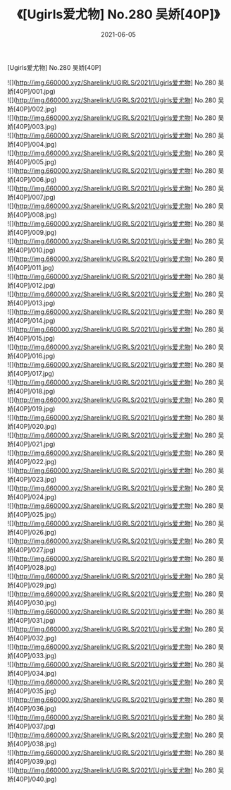 ﻿---
layout: post
title:  《[Ugirls爱尤物] No.280 吴娇[40P]》
date:   2021-06-05
img: http://img.660000.xyz/Sharelink/UGIRLS/2021/[Ugirls爱尤物] No.280 吴娇[40P]/000.jpg
categories: [美女, 清纯, 唯美]
---

[Ugirls爱尤物] No.280 吴娇[40P]

  ![](http://img.660000.xyz/Sharelink/UGIRLS/2021/[Ugirls爱尤物] No.280 吴娇[40P]/001.jpg) <br> ![](http://img.660000.xyz/Sharelink/UGIRLS/2021/[Ugirls爱尤物] No.280 吴娇[40P]/002.jpg) <br> ![](http://img.660000.xyz/Sharelink/UGIRLS/2021/[Ugirls爱尤物] No.280 吴娇[40P]/003.jpg) <br> ![](http://img.660000.xyz/Sharelink/UGIRLS/2021/[Ugirls爱尤物] No.280 吴娇[40P]/004.jpg) <br> ![](http://img.660000.xyz/Sharelink/UGIRLS/2021/[Ugirls爱尤物] No.280 吴娇[40P]/005.jpg) <br> ![](http://img.660000.xyz/Sharelink/UGIRLS/2021/[Ugirls爱尤物] No.280 吴娇[40P]/006.jpg) <br> ![](http://img.660000.xyz/Sharelink/UGIRLS/2021/[Ugirls爱尤物] No.280 吴娇[40P]/007.jpg) <br> ![](http://img.660000.xyz/Sharelink/UGIRLS/2021/[Ugirls爱尤物] No.280 吴娇[40P]/008.jpg) <br> ![](http://img.660000.xyz/Sharelink/UGIRLS/2021/[Ugirls爱尤物] No.280 吴娇[40P]/009.jpg) <br> ![](http://img.660000.xyz/Sharelink/UGIRLS/2021/[Ugirls爱尤物] No.280 吴娇[40P]/010.jpg) <br> ![](http://img.660000.xyz/Sharelink/UGIRLS/2021/[Ugirls爱尤物] No.280 吴娇[40P]/011.jpg) <br> ![](http://img.660000.xyz/Sharelink/UGIRLS/2021/[Ugirls爱尤物] No.280 吴娇[40P]/012.jpg) <br> ![](http://img.660000.xyz/Sharelink/UGIRLS/2021/[Ugirls爱尤物] No.280 吴娇[40P]/013.jpg) <br> ![](http://img.660000.xyz/Sharelink/UGIRLS/2021/[Ugirls爱尤物] No.280 吴娇[40P]/014.jpg) <br> ![](http://img.660000.xyz/Sharelink/UGIRLS/2021/[Ugirls爱尤物] No.280 吴娇[40P]/015.jpg) <br> ![](http://img.660000.xyz/Sharelink/UGIRLS/2021/[Ugirls爱尤物] No.280 吴娇[40P]/016.jpg) <br> ![](http://img.660000.xyz/Sharelink/UGIRLS/2021/[Ugirls爱尤物] No.280 吴娇[40P]/017.jpg) <br> ![](http://img.660000.xyz/Sharelink/UGIRLS/2021/[Ugirls爱尤物] No.280 吴娇[40P]/018.jpg) <br> ![](http://img.660000.xyz/Sharelink/UGIRLS/2021/[Ugirls爱尤物] No.280 吴娇[40P]/019.jpg) <br> ![](http://img.660000.xyz/Sharelink/UGIRLS/2021/[Ugirls爱尤物] No.280 吴娇[40P]/020.jpg) <br> ![](http://img.660000.xyz/Sharelink/UGIRLS/2021/[Ugirls爱尤物] No.280 吴娇[40P]/021.jpg) <br> ![](http://img.660000.xyz/Sharelink/UGIRLS/2021/[Ugirls爱尤物] No.280 吴娇[40P]/022.jpg) <br> ![](http://img.660000.xyz/Sharelink/UGIRLS/2021/[Ugirls爱尤物] No.280 吴娇[40P]/023.jpg) <br> ![](http://img.660000.xyz/Sharelink/UGIRLS/2021/[Ugirls爱尤物] No.280 吴娇[40P]/024.jpg) <br> ![](http://img.660000.xyz/Sharelink/UGIRLS/2021/[Ugirls爱尤物] No.280 吴娇[40P]/025.jpg) <br> ![](http://img.660000.xyz/Sharelink/UGIRLS/2021/[Ugirls爱尤物] No.280 吴娇[40P]/026.jpg) <br> ![](http://img.660000.xyz/Sharelink/UGIRLS/2021/[Ugirls爱尤物] No.280 吴娇[40P]/027.jpg) <br> ![](http://img.660000.xyz/Sharelink/UGIRLS/2021/[Ugirls爱尤物] No.280 吴娇[40P]/028.jpg) <br> ![](http://img.660000.xyz/Sharelink/UGIRLS/2021/[Ugirls爱尤物] No.280 吴娇[40P]/029.jpg) <br> ![](http://img.660000.xyz/Sharelink/UGIRLS/2021/[Ugirls爱尤物] No.280 吴娇[40P]/030.jpg) <br> ![](http://img.660000.xyz/Sharelink/UGIRLS/2021/[Ugirls爱尤物] No.280 吴娇[40P]/031.jpg) <br> ![](http://img.660000.xyz/Sharelink/UGIRLS/2021/[Ugirls爱尤物] No.280 吴娇[40P]/032.jpg) <br> ![](http://img.660000.xyz/Sharelink/UGIRLS/2021/[Ugirls爱尤物] No.280 吴娇[40P]/033.jpg) <br> ![](http://img.660000.xyz/Sharelink/UGIRLS/2021/[Ugirls爱尤物] No.280 吴娇[40P]/034.jpg) <br> ![](http://img.660000.xyz/Sharelink/UGIRLS/2021/[Ugirls爱尤物] No.280 吴娇[40P]/035.jpg) <br> ![](http://img.660000.xyz/Sharelink/UGIRLS/2021/[Ugirls爱尤物] No.280 吴娇[40P]/036.jpg) <br> ![](http://img.660000.xyz/Sharelink/UGIRLS/2021/[Ugirls爱尤物] No.280 吴娇[40P]/037.jpg) <br> ![](http://img.660000.xyz/Sharelink/UGIRLS/2021/[Ugirls爱尤物] No.280 吴娇[40P]/038.jpg) <br> ![](http://img.660000.xyz/Sharelink/UGIRLS/2021/[Ugirls爱尤物] No.280 吴娇[40P]/039.jpg) <br> ![](http://img.660000.xyz/Sharelink/UGIRLS/2021/[Ugirls爱尤物] No.280 吴娇[40P]/040.jpg) <br>